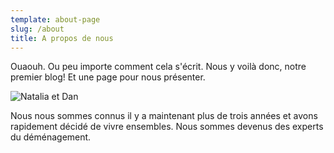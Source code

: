 ```yaml
---
template: about-page
slug: /about
title: A propos de nous
---
```

Ouaouh. Ou peu importe comment cela s'écrit. Nous y voilà donc, notre premier blog! Et une page pour nous présenter.

![Natalia et Dan](/assets/vanessa-bucceri-gdirwiyama8-unsplash.jpg "Sont-ils pas beaux?")

Nous nous sommes connus il y a maintenant plus de trois années et avons rapidement décidé de vivre ensembles. Nous sommes devenus des experts du déménagement.